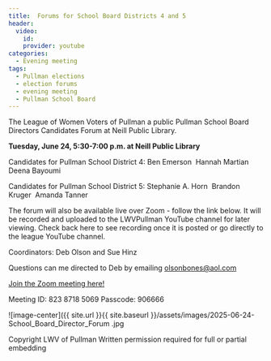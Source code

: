 ```yaml
---
title:  Forums for School Board Districts 4 and 5 
header:
  video:
    id: 
    provider: youtube
categories:
  - Evening meeting
tags:
  - Pullman elections
  - election forums
  - evening meeting
  - Pullman School Board
---
```


The League of Women Voters of Pullman a public Pullman School Board Directors Candidates Forum at Neill Public Library.

**Tuesday, June 24, 5:30-7:00 p.m. at Neill Public Library**  

Candidates for Pullman School District 4:
Ben Emerson 
Hannah Martian 
Deena Bayoumi 

Candidates for Pullman School District 5:
Stephanie A. Horn 
Brandon Kruger 
Amanda Tanner

The forum will also be available live over Zoom - follow the link below. It will be recorded and uploaded to the LWVPullman YouTube channel for later viewing.  Check back here to see recording once it is posted or go directly to the league YouTube channel.

Coordinators: Deb Olson and Sue Hinz

Questions can me directed to Deb by emailing olsonbones@aol.com

[Join the Zoom meeting here!](https://us02web.zoom.us/j/82387185069?pwd=YUh5b1FVbTdlRHNzV2VzeVJkcnJzdz09)

Meeting ID: 823 8718 5069
Passcode: 906666


![image-center]({{ site.url }}{{ site.baseurl }}/assets/images/2025-06-24-School_Board_Director_Forum .jpg


Copyright LWV of Pullman
Written permission required for full or partial embedding

<!---change the title to whatever you want the post to be titled
change the ID out to the end of the youtube link https://youtu.be/r61ARK4Qv9c -->
